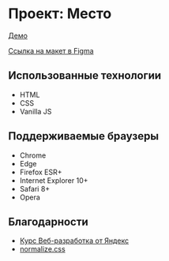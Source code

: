 # Проект: Место

[Демо](https://hsh01.github.io/mesto/)

[Ссылка на макет в Figma](https://www.figma.com/file/2cn9N9jSkmxD84oJik7xL7/JavaScript.-Sprint-4?node-id=0%3A1)

## Использованные технологии
* HTML
* CSS
* Vanilla JS

## Поддерживаемые браузеры
* Chrome
* Edge
* Firefox ESR+
* Internet Explorer 10+
* Safari 8+
* Opera


## Благодарности

* [Курс Веб-разработка от Яндекс](https://practicum.yandex.ru/web/)
* [normalize.css](https://github.com/necolas/normalize.css/)